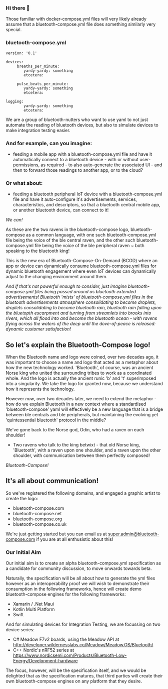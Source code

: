 ### Hi there 👋

Those familiar with docker-compose.yml files will very likely already assume that a bluetooth-compose.yml file does something similarly very special.

### bluetooth-compose.yml
```
version: '0.1'

devices:
     breaths_per_minute:
        yardy-yardy: something
        etcetera:

     pulse_beats_per_minute:
        yardy-yardy: something
        etcetera:

logging:
        yardy-yardy: something
        etcetera:
```

We are a group of bluetooth-nutters who want to use yaml to not just automate the reading of bluetooth devices, but also to simulate devices to make integration testing easier.

### And for example, can you imagine:

- feeding a mobile app with a bluetooth-compose.yml file and have it automatically connect to a bluetooth device - with or without user-permissions, as required - to also auto-generate the associated UI - and then to forward those readings to another app, or to the cloud?

### Or what about:

- feeding a bluetooth peripheral IoT device with a bluetooth-compose.yml file and have it auto-configure it's advertisements, services, characteristics, and descriptors, so that a bluetooth central mobile app, or another bluetooth device, can connect to it!

*We can!*

As these are the two ravens in the bluetooth-compose logo, bluetooth-compose as a common language, with one such bluetooth-compose.yml file being the voice of the ble central raven, and the other such bluetooth-compose.yml file being the voice of the ble peripheral raven ~ both speaking to the bluetooth king!

This is the new era of Bluetooth-Compose-On-Demand (BCOD) where an app or device can dynamically consume bluetooth-compose.yml files for dynamic bluetooth engagement where even IoT devices can dynamically adjust to the changing environment around them.

*And if that's not powerful enough to consider, just imagine bluetooth-compose.yml files being passed around as bluetooth extended advertisements! Bluetooth 'mists' of bluetooth-compose.yml files in the bluetooth advertisements atmosphere consolidating to become droplets, droplets consolidating to become bluetooth rain, bluetooth rain falling upon the bluetopth escarpment and turning from streamlets into brooks into rivers, which all flood into and become the bluetooth ocean - with ravens flying across the waters of the deep until the dove-of-peace is released: dynamic customer satisfaction!*

## So let's explain the Bluetooth-Compose logo!

When the Bluetooth name and logo were coined, over two decades ago, it was important to choose a name and logo that acted as a metaphor about how the new technology worked. 'Bluetooth', of course, was an ancient Norse king who united the surrounding tribes to work as a coordinated whole. And the logo is actually the ancient runic 'b' and 't' superimposed into a singularity. We take the logo for granted now, because we understand how it represents the technology.

However *now*, over two decades later, we need to extend the metaphor - how do we explain Bluetooth in a new context where a standardised 'bluetooth-compose' yaml will effectively be a new language that is a bridge between ble centrals and ble peripherals, but maintaining the evolving yet 'quintessential bluetooth' protocol in the middle?

We've gone back to the Norse god, Odin, who had a raven on each shoulder!

- Two ravens who talk to the king betwixt - that old Norse king, 'Bluetooth', with a raven upon one shoulder, and a raven upon the other shoulder, with communication between them perfectly composed!

*Bluetooth-Compose!*

## It's all about communication!

So we've registered the following domains, and engaged a graphic artist to create the logo:

- bluetooth-compose.com
- bluetooth-compose.net
- bluetooth-compose.org
- bluetooth-compose.co.uk

We're just getting started but you can email us at super.admin@bluetooth-compose.com if you are at all enthusistic about this!

### Our Initial Aim

Our initial aim is to create an alpha bluetooth-compose.yml specification as a candidate for community discussion, to move onwards towards beta.

Naturally, the specification will be all about how to generate the yml files however as an interoperability proof we will wish to demonstrate their consumption in the following frameworks, hence will create demo bluetooth-compose engines for the following frameworks:

- Xamarin / .Net Maui
- Kotlin Multi Platform
- Swift

And for simulating devices for Integration Testing, we are focussing on two device series:

-    C# Meadow F7v2 boards, using the Meadow API at http://developer.wildernesslabs.co/Meadow/Meadow.OS/Bluetooth/
-    C++ Nordic's nRF52 series at https://www.nordicsemi.com/Products/Bluetooth-Low-Energy/Development-hardware

The focus, however, will be the specification itself, and we would be delighted that as the specification matures, that third parties will create their own bluetooth-compose engines on any platform that they desire.
